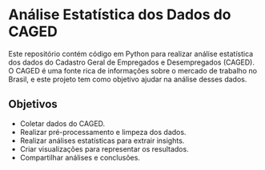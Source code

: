 # Análise Estatística dos Dados do CAGED

Este repositório contém código em Python para realizar análise estatística dos dados do Cadastro Geral de Empregados e Desempregados (CAGED). O CAGED é uma fonte rica de informações sobre o mercado de trabalho no Brasil, e este projeto tem como objetivo ajudar na análise desses dados.

## Objetivos

- Coletar dados do CAGED.
- Realizar pré-processamento e limpeza dos dados.
- Realizar análises estatísticas para extrair insights.
- Criar visualizações para representar os resultados.
- Compartilhar análises e conclusões.
